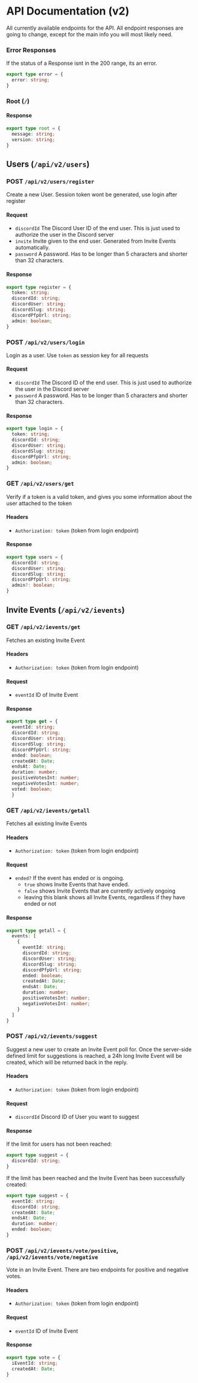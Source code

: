 # API Documentation (v2)

All currently available endpoints for the API. All endpoint responses are going to change, except for the main info you will most likely need.

### Error Responses

If the status of a Response isnt in the 200 range, its an error.

```ts
export type error = {
  error: string;
}
```

### Root (`/`)

#### Response

```ts
export type root = {
  message: string;
  version: string;
}
```

## Users (`/api/v2/users`)

### POST `/api/v2/users/register`

Create a new User. Session token wont be generated, use login after register

#### Request

- `discordId` The Discord User ID of the end user. This is just used to authorize the user in the Discord server
- `invite` Invite given to the end user. Generated from Invite Events automatically.
- `password` A password. Has to be longer than 5 characters and shorter than 32 characters.

#### Response

```ts
export type register = {
  token: string;
  discordId: string;
  discordUser: string;
  discordSlug: string;
  discordPfpUrl: string;
  admin: boolean;
}
```

### POST `/api/v2/users/login`

Login as a user. Use `token` as session key for all requests

#### Request

- `discordId` The Discord ID of the end user. This is just used to authorize the user in the Discord server
- `password` A password. Has to be longer than 5 characters and shorter than 32 characters.

#### Response

```ts
export type login = {
  token: string;
  discordId: string;
  discordUser: string;
  discordSlug: string;
  discordPfpUrl: string;
  admin: boolean;
}
```

### GET `/api/v2/users/get`

Verify if a token is a valid token, and gives you some information about the user attached to the token

#### Headers

- `Authorization: token` (token from login endpoint)

#### Response

```ts
export type users = {
  discordId: string;
  discordUser: string;
  discordSlug: string;
  discordPfpUrl: string;
  admin?: boolean;
}
```

## Invite Events (`/api/v2/ievents`)

### GET `/api/v2/ievents/get`

Fetches an existing Invite Event

#### Headers

- `Authorization: token` (token from login endpoint)

#### Request

- `eventId` ID of Invite Event

#### Response

```ts
export type get = {
  eventId: string;
  discordId: string;
  discordUser: string;
  discordSlug: string;
  discordPfpUrl: string;
  ended: boolean;
  createdAt: Date;
  endsAt: Date;
  duration: number;
  positiveVotesInt: number;
  negativeVotesInt: number;
  voted: boolean;
  }
```

### GET `/api/v2/ievents/getall`

Fetches all existing Invite Events

#### Headers

- `Authorization: token` (token from login endpoint)

#### Request

- `ended?` If the event has ended or is ongoing.
  - `true` shows Invite Events that have ended.
  - `false` shows Invite Events that are currently actively ongoing
  - leaving this blank shows all Invite Events, regardless if they have ended or not

#### Response

```ts
export type getall = {
  events: [
    {
      eventId: string;
      discordId: string;
      discordUser: string;
      discordSlug: string;
      discordPfpUrl: string;
      ended: boolean;
      createdAt: Date;
      endsAt: Date;
      duration: number;
      positiveVotesInt: number;
      negativeVotesInt: number;
    }
  ]
}
```

### POST `/api/v2/ievents/suggest`

Suggest a new user to create an Invite Event poll for. Once the server-side defined limit for suggestions is reached, a 24h long Invite Event will be created, which will be returned back in the reply.

#### Headers

- `Authorization: token` (token from login endpoint)

#### Request

- `discordId` Discord ID of User you want to suggest

#### Response

If the limit for users has not been reached:

```ts
export type suggest = {
  discordId: string;
}
```

If the limit has been reached and the Invite Event has been successfully created:

```ts
export type suggest = {
  eventId: string;
  discordId: string;
  createdAt: Date;
  endsAt: Date;
  duration: number;
  ended: boolean;
}
```

### POST `/api/v2/ievents/vote/positive`, `/api/v2/ievents/vote/negative`

Vote in an Invite Event. There are two endpoints for positive and negative votes.

#### Headers

- `Authorization: token` (token from login endpoint)

#### Request

- `eventId` ID of Invite Event

#### Response

```ts
export type vote = {
  iEventId: string;
  createdAt: Date;
}
```
